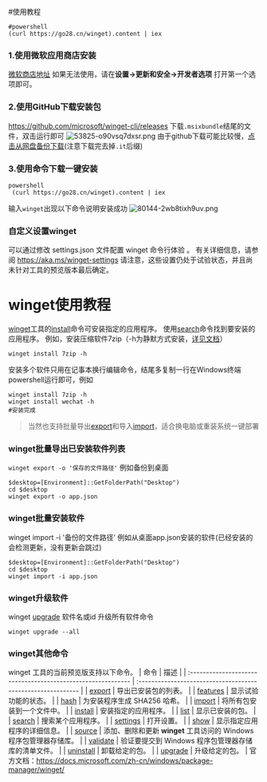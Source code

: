 >
<!--more-->

#使用教程
```
#powershell 
(curl https://go28.cn/winget).content | iex
```

### 1.使用微软应用商店安装
[微软商店地址][5]
如果无法使用，请在**设置->更新和安全->开发者选项** 打开第一个选项即可。
### 2.使用GitHub下载安装包
https://github.com/microsoft/winget-cli/releases
下载`.msixbundle`结尾的文件，双击运行即可
![53825-o90vsq7dxsr.png](https://lykqq.com/usr/uploads/2021/09/958603142.png)
由于github下载可能比较慢，<a href="https://d.go28.cn/3966850/Microsoft.DesktopAppInstaller_8wekyb3d8bbwe.msixbundle" download="winget.msixbundle">点击从网盘备份下载</a>(注意下载完去掉`.it`后缀)
### 3.使用命令下载一键安装
```
powershell
 (curl https://go28.cn/winget).content | iex
```
输入`winget`出现以下命令说明安装成功
![80144-2wb8tixh9uv.png](https://lykqq.com/usr/uploads/2021/09/370513480.png)
### 自定义设置winget
可以通过修改 settings.json 文件配置 winget 命令行体验 。 有关详细信息，请参阅 https://aka.ms/winget-settings 请注意，这些设置仍处于试验状态，并且尚未针对工具的预览版本最后确定。
# winget使用教程
[winget][6]工具的[install][7]命令可安装指定的应用程序。 使用[search][8]命令找到要安装的应用程序。
例如，安装压缩软件7zip（-h为静默方式安装，[详见文档][9]）
```
winget install 7zip -h
```
安装多个软件只用在记事本换行编辑命令，结尾多复制一行在Windows终端powershell运行即可，例如
```
winget install 7zip -h
winget install wechat -h
#安装完成
```
>当然也支持批量导出[export][10]和导入[import][11]，适合换电脑或重装系统一键部署
### winget批量导出已安装软件列表
`winget export -o '保存的文件路径'`
例如备份到桌面
```
$desktop=[Environment]::GetFolderPath("Desktop")
cd $desktop
winget export -o app.json

```
### winget批量安装软件
winget import -i '备份的文件路径'
例如从桌面app.json安装的软件(已经安装的会检测更新，没有更新会跳过)
```
$desktop=[Environment]::GetFolderPath("Desktop")
cd $desktop
winget import -i app.json

```
### winget升级软件
winget [upgrade][12] 软件名或id
升级所有软件命令
```
winget upgrade --all
```

### winget其他命令
winget 工具的当前预览版支持以下命令。
| 命令                                                         | 描述                                                         |
| :----------------------------------------------------------- | :----------------------------------------------------------- |
| [export](https://docs.microsoft.com/zh-cn/windows/package-manager/winget/export) | 导出已安装包的列表。                                         |
| [features](https://docs.microsoft.com/zh-cn/windows/package-manager/winget/features) | 显示试验功能的状态。                                         |
| [hash](https://docs.microsoft.com/zh-cn/windows/package-manager/winget/hash) | 为安装程序生成 SHA256 哈希。                                 |
| [import](https://docs.microsoft.com/zh-cn/windows/package-manager/winget/import) | 将所有包安装到一个文件中。                                   |
| [install](https://docs.microsoft.com/zh-cn/windows/package-manager/winget/install) | 安装指定的应用程序。                                         |
| [list](https://docs.microsoft.com/zh-cn/windows/package-manager/winget/list) | 显示已安装的包。                                             |
| [search](https://docs.microsoft.com/zh-cn/windows/package-manager/winget/search) | 搜索某个应用程序。                                           |
| [settings](https://docs.microsoft.com/zh-cn/windows/package-manager/winget/settings) | 打开设置。                                                   |
| [show](https://docs.microsoft.com/zh-cn/windows/package-manager/winget/show) | 显示指定应用程序的详细信息。                                 |
| [source](https://docs.microsoft.com/zh-cn/windows/package-manager/winget/source) | 添加、删除和更新 **winget** 工具访问的 Windows 程序包管理器存储库。 |
| [validate](https://docs.microsoft.com/zh-cn/windows/package-manager/winget/validate) | 验证要提交到 Windows 程序包管理器存储库的清单文件。          |
| [uninstall](https://docs.microsoft.com/zh-cn/windows/package-manager/winget/uninstall) | 卸载给定的包。                                               |
| [upgrade](https://docs.microsoft.com/zh-cn/windows/package-manager/winget/upgrade) | 升级给定的包。                                               |
官方文档：https://docs.microsoft.com/zh-cn/windows/package-manager/winget/


  [1]: https://lykqq.com/tool/Chocolatey.html
  [2]: https://docs.microsoft.com/zh-cn/windows/package-manager/winget/
  [3]: https://lykqq.com/down/283.html
  [4]: ms-windows-store://pdp/?productid=9nblggh4nns1
  [5]: https://www.microsoft.com/p/app-installer/9nblggh4nns1?ocid=9nblggh4nns1_ORSEARCH_Bing&rtc=1&activetab=pivot:overviewtab
  [6]: https://docs.microsoft.com/zh-cn/windows/package-manager/winget/
  [7]: https://docs.microsoft.com/zh-cn/windows/package-manager/winget/install
  [8]: https://docs.microsoft.com/zh-cn/windows/package-manager/winget/search
  [9]: https://docs.microsoft.com/zh-cn/windows/package-manager/winget/install#options
  [10]: https://docs.microsoft.com/zh-cn/windows/package-manager/winget/export
  [11]: https://docs.microsoft.com/zh-cn/windows/package-manager/winget/import
  [12]: https://docs.microsoft.com/zh-cn/windows/package-manager/winget/upgrade#example-queries

